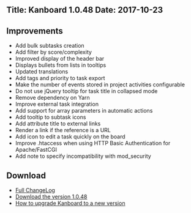 Title: Kanboard 1.0.48
Date: 2017-10-23
---

Improvements
------------

* Add bulk subtasks creation
* Add filter by score/complexity
* Improved display of the header bar
* Displays bullets from lists in tooltips
* Updated translations
* Add tags and priority to task export
* Make the number of events stored in project activities configurable
* Do not use jQuery tooltip for task title in collapsed mode
* Remove dependency on Yarn
* Improve external task integration
* Add support for array parameters in automatic actions
* Add tooltip to subtask icons
* Add attribute title to external links
* Render a link if the reference is a URL
* Add icon to edit a task quickly on the board
* Improve .htaccess when using HTTP Basic Authentication for Apache/FastCGI
* Add note to specify incompatibility with mod_security

Download
--------

- [Full ChangeLog](https://github.com/kanboard/kanboard/blob/master/ChangeLog)
- [Download the version 1.0.48](https://github.com/kanboard/kanboard/releases/download/v1.0.48/kanboard-1.0.48.zip)
- [How to upgrade Kanboard to a new version](https://kanboard.net/documentation/update)
